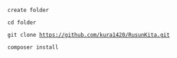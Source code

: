 <code>create folder</code>

<code>cd folder</code>

<code>git clone https://github.com/kura1420/RusunKita.git</code>

<code>composer install</code>